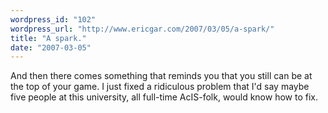 ```yaml
---
wordpress_id: "102"
wordpress_url: "http://www.ericgar.com/2007/03/05/a-spark/"
title: "A spark."
date: "2007-03-05"
---
```

And then there comes something that reminds you that you still can be at the top of your game. I just fixed a ridiculous problem that I'd say maybe five people at this university, all full-time AcIS-folk, would know how to fix.
